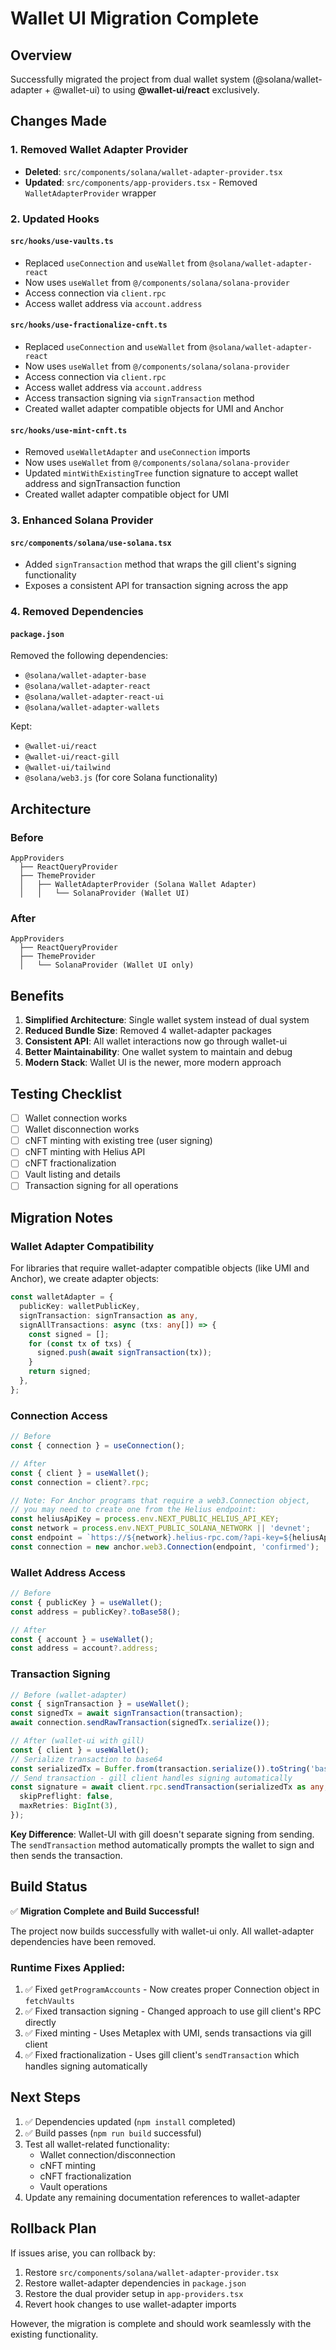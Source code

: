 # Wallet UI Migration Complete

## Overview
Successfully migrated the project from dual wallet system (@solana/wallet-adapter + @wallet-ui) to using **@wallet-ui/react** exclusively.

## Changes Made

### 1. Removed Wallet Adapter Provider
- **Deleted**: `src/components/solana/wallet-adapter-provider.tsx`
- **Updated**: `src/components/app-providers.tsx` - Removed `WalletAdapterProvider` wrapper

### 2. Updated Hooks

#### `src/hooks/use-vaults.ts`
- Replaced `useConnection` and `useWallet` from `@solana/wallet-adapter-react`
- Now uses `useWallet` from `@/components/solana/solana-provider`
- Access connection via `client.rpc`
- Access wallet address via `account.address`

#### `src/hooks/use-fractionalize-cnft.ts`
- Replaced `useConnection` and `useWallet` from `@solana/wallet-adapter-react`
- Now uses `useWallet` from `@/components/solana/solana-provider`
- Access connection via `client.rpc`
- Access wallet address via `account.address`
- Access transaction signing via `signTransaction` method
- Created wallet adapter compatible objects for UMI and Anchor

#### `src/hooks/use-mint-cnft.ts`
- Removed `useWalletAdapter` and `useConnection` imports
- Now uses `useWallet` from `@/components/solana/solana-provider`
- Updated `mintWithExistingTree` function signature to accept wallet address and signTransaction function
- Created wallet adapter compatible object for UMI

### 3. Enhanced Solana Provider

#### `src/components/solana/use-solana.tsx`
- Added `signTransaction` method that wraps the gill client's signing functionality
- Exposes a consistent API for transaction signing across the app

### 4. Removed Dependencies

#### `package.json`
Removed the following dependencies:
- `@solana/wallet-adapter-base`
- `@solana/wallet-adapter-react`
- `@solana/wallet-adapter-react-ui`
- `@solana/wallet-adapter-wallets`

Kept:
- `@wallet-ui/react`
- `@wallet-ui/react-gill`
- `@wallet-ui/tailwind`
- `@solana/web3.js` (for core Solana functionality)

## Architecture

### Before
```
AppProviders
  ├── ReactQueryProvider
  ├── ThemeProvider
  │   ├── WalletAdapterProvider (Solana Wallet Adapter)
  │   │   └── SolanaProvider (Wallet UI)
```

### After
```
AppProviders
  ├── ReactQueryProvider
  ├── ThemeProvider
  │   └── SolanaProvider (Wallet UI only)
```

## Benefits

1. **Simplified Architecture**: Single wallet system instead of dual system
2. **Reduced Bundle Size**: Removed 4 wallet-adapter packages
3. **Consistent API**: All wallet interactions now go through wallet-ui
4. **Better Maintainability**: One wallet system to maintain and debug
5. **Modern Stack**: Wallet UI is the newer, more modern approach

## Testing Checklist

- [ ] Wallet connection works
- [ ] Wallet disconnection works
- [ ] cNFT minting with existing tree (user signing)
- [ ] cNFT minting with Helius API
- [ ] cNFT fractionalization
- [ ] Vault listing and details
- [ ] Transaction signing for all operations

## Migration Notes

### Wallet Adapter Compatibility
For libraries that require wallet-adapter compatible objects (like UMI and Anchor), we create adapter objects:

```typescript
const walletAdapter = {
  publicKey: walletPublicKey,
  signTransaction: signTransaction as any,
  signAllTransactions: async (txs: any[]) => {
    const signed = [];
    for (const tx of txs) {
      signed.push(await signTransaction(tx));
    }
    return signed;
  },
};
```

### Connection Access
```typescript
// Before
const { connection } = useConnection();

// After
const { client } = useWallet();
const connection = client?.rpc;

// Note: For Anchor programs that require a web3.Connection object,
// you may need to create one from the Helius endpoint:
const heliusApiKey = process.env.NEXT_PUBLIC_HELIUS_API_KEY;
const network = process.env.NEXT_PUBLIC_SOLANA_NETWORK || 'devnet';
const endpoint = `https://${network}.helius-rpc.com/?api-key=${heliusApiKey}`;
const connection = new anchor.web3.Connection(endpoint, 'confirmed');
```

### Wallet Address Access
```typescript
// Before
const { publicKey } = useWallet();
const address = publicKey?.toBase58();

// After
const { account } = useWallet();
const address = account?.address;
```

### Transaction Signing
```typescript
// Before (wallet-adapter)
const { signTransaction } = useWallet();
const signedTx = await signTransaction(transaction);
await connection.sendRawTransaction(signedTx.serialize());

// After (wallet-ui with gill)
const { client } = useWallet();
// Serialize transaction to base64
const serializedTx = Buffer.from(transaction.serialize()).toString('base64');
// Send transaction - gill client handles signing automatically
const signature = await client.rpc.sendTransaction(serializedTx as any, {
  skipPreflight: false,
  maxRetries: BigInt(3),
});
```

**Key Difference**: Wallet-UI with gill doesn't separate signing from sending. The `sendTransaction` method automatically prompts the wallet to sign and then sends the transaction.

## Build Status

✅ **Migration Complete and Build Successful!**

The project now builds successfully with wallet-ui only. All wallet-adapter dependencies have been removed.

### Runtime Fixes Applied:
1. ✅ Fixed `getProgramAccounts` - Now creates proper Connection object in `fetchVaults`
2. ✅ Fixed transaction signing - Changed approach to use gill client's RPC directly
3. ✅ Fixed minting - Uses Metaplex with UMI, sends transactions via gill client
4. ✅ Fixed fractionalization - Uses gill client's `sendTransaction` which handles signing automatically

## Next Steps

1. ✅ Dependencies updated (`npm install` completed)
2. ✅ Build passes (`npm run build` successful)
3. Test all wallet-related functionality:
   - Wallet connection/disconnection
   - cNFT minting
   - cNFT fractionalization
   - Vault operations
4. Update any remaining documentation references to wallet-adapter

## Rollback Plan

If issues arise, you can rollback by:
1. Restore `src/components/solana/wallet-adapter-provider.tsx`
2. Restore wallet-adapter dependencies in `package.json`
3. Restore the dual provider setup in `app-providers.tsx`
4. Revert hook changes to use wallet-adapter imports

However, the migration is complete and should work seamlessly with the existing functionality.
